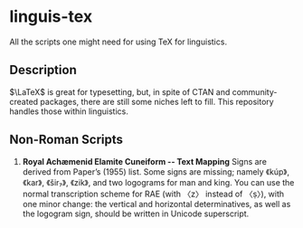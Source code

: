 # linguis-tex
All the scripts one might need for using TeX for linguistics.

## Description
$\LaTeX$ is great for typesetting, but, in spite of CTAN and community-created packages, there are still some niches left to fill. This repository handles those within linguistics. 

## Non-Roman Scripts
1. **Royal Achæmenid Elamite Cuneiform -- Text Mapping**
   Signs are derived from Paper’s (1955) list. Some signs are missing; namely 《kúp》,《kar》, 《šir₇》, 《zik》, and two logograms for man and king. You can use the normal transcription scheme for RAE (with 〈z〉 instead of 〈ṣ〉), with one minor change: the vertical and horizontal determinatives, as well as the logogram sign, should be written in Unicode superscript.
